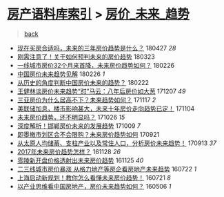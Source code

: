[房产语料库索引](../../README.md)  > [房价_未来_趋势](房价_未来_趋势.md)
====
> [back](../README.md)

- [现在买房合适吗，未来的三年房价趋势是什么？](http://jkwz.applinzi.com/ittc/7096600174157890570.html#%E7%8E%B0%E5%9C%A8%E4%B9%B0%E6%88%BF%E5%90%88%E9%80%82%E5%90%97%EF%BC%8C%E6%9C%AA%E6%9D%A5%E7%9A%84%E4%B8%89%E5%B9%B4%E6%88%BF%E4%BB%B7%E8%B6%8B%E5%8A%BF%E6%98%AF%E4%BB%80%E4%B9%88%EF%BC%9F) 180427 *28* 
- [刚需注意了！关于如何预判未来的房价趋势](http://jkwz.applinzi.com/ittc/7083729639757579270.html#%E5%88%9A%E9%9C%80%E6%B3%A8%E6%84%8F%E4%BA%86%EF%BC%81%E5%85%B3%E4%BA%8E%E5%A6%82%E4%BD%95%E9%A2%84%E5%88%A4%E6%9C%AA%E6%9D%A5%E7%9A%84%E6%88%BF%E4%BB%B7%E8%B6%8B%E5%8A%BF) 180323  
- [一线城市房价32个月来首降，未来房价趋势如何？](http://jkwz.applinzi.com/ittc/7074514728082998279.html#%E4%B8%80%E7%BA%BF%E5%9F%8E%E5%B8%82%E6%88%BF%E4%BB%B732%E4%B8%AA%E6%9C%88%E6%9D%A5%E9%A6%96%E9%99%8D%EF%BC%8C%E6%9C%AA%E6%9D%A5%E6%88%BF%E4%BB%B7%E8%B6%8B%E5%8A%BF%E5%A6%82%E4%BD%95%EF%BC%9F) 180226  
- [中国房价未来趋势见解](http://jkwz.applinzi.com/ittc/7074147841511785488.html#%E4%B8%AD%E5%9B%BD%E6%88%BF%E4%BB%B7%E6%9C%AA%E6%9D%A5%E8%B6%8B%E5%8A%BF%E8%A7%81%E8%A7%A3) 180226 *1* 
- [从历史的角度判断中国房价未来的趋势？](http://jkwz.applinzi.com/ittc/7073055993842107398.html#%E4%BB%8E%E5%8E%86%E5%8F%B2%E7%9A%84%E8%A7%92%E5%BA%A6%E5%88%A4%E6%96%AD%E4%B8%AD%E5%9B%BD%E6%88%BF%E4%BB%B7%E6%9C%AA%E6%9D%A5%E7%9A%84%E8%B6%8B%E5%8A%BF%EF%BC%9F) 180222  
- [王健林谈房价未来趋势“怼”马云：八年后房价如大葱](http://jkwz.applinzi.com/ittc/7044436108652332049.html#%E7%8E%8B%E5%81%A5%E6%9E%97%E8%B0%88%E6%88%BF%E4%BB%B7%E6%9C%AA%E6%9D%A5%E8%B6%8B%E5%8A%BF%E2%80%9C%E6%80%BC%E2%80%9D%E9%A9%AC%E4%BA%91%EF%BC%9A%E5%85%AB%E5%B9%B4%E5%90%8E%E6%88%BF%E4%BB%B7%E5%A6%82%E5%A4%A7%E8%91%B1) 171207 *49* 
- [三亚房价为什么居高不下？未来趋势如何？](http://jkwz.applinzi.com/ittc/7036902084694246416.html#%E4%B8%89%E4%BA%9A%E6%88%BF%E4%BB%B7%E4%B8%BA%E4%BB%80%E4%B9%88%E5%B1%85%E9%AB%98%E4%B8%8D%E4%B8%8B%EF%BC%9F%E6%9C%AA%E6%9D%A5%E8%B6%8B%E5%8A%BF%E5%A6%82%E4%BD%95%EF%BC%9F) 171117 *2* 
- [美联储加息，楼市影响甚大，未来十年房价走向趋势已定！](http://jkwz.applinzi.com/ittc/7032109484376327184.html#%E7%BE%8E%E8%81%94%E5%82%A8%E5%8A%A0%E6%81%AF%EF%BC%8C%E6%A5%BC%E5%B8%82%E5%BD%B1%E5%93%8D%E7%94%9A%E5%A4%A7%EF%BC%8C%E6%9C%AA%E6%9D%A5%E5%8D%81%E5%B9%B4%E6%88%BF%E4%BB%B7%E8%B5%B0%E5%90%91%E8%B6%8B%E5%8A%BF%E5%B7%B2%E5%AE%9A%EF%BC%81) 171104  
- [未来房价趋势，还不明显吗？](http://jkwz.applinzi.com/ittc/7028853440493650961.html#%E6%9C%AA%E6%9D%A5%E6%88%BF%E4%BB%B7%E8%B6%8B%E5%8A%BF%EF%BC%8C%E8%BF%98%E4%B8%8D%E6%98%8E%E6%98%BE%E5%90%97%EF%BC%9F) 171026 *15* 
- [深度解析！邯郸房价未来的发展趋势](http://jkwz.applinzi.com/ittc/7022400939993072656.html#%E6%B7%B1%E5%BA%A6%E8%A7%A3%E6%9E%90%EF%BC%81%E9%82%AF%E9%83%B8%E6%88%BF%E4%BB%B7%E6%9C%AA%E6%9D%A5%E7%9A%84%E5%8F%91%E5%B1%95%E8%B6%8B%E5%8A%BF) 171009 *7* 
- [即墨撤市划区会不会限购？未来房价趋势如何](http://jkwz.applinzi.com/ittc/7015685064023868433.html#%E5%8D%B3%E5%A2%A8%E6%92%A4%E5%B8%82%E5%88%92%E5%8C%BA%E4%BC%9A%E4%B8%8D%E4%BC%9A%E9%99%90%E8%B4%AD%EF%BC%9F%E6%9C%AA%E6%9D%A5%E6%88%BF%E4%BB%B7%E8%B6%8B%E5%8A%BF%E5%A6%82%E4%BD%95) 170921  
- [从太原人均储蓄、支柱产业以及常住人口，分析房价未来趋势！](http://jkwz.applinzi.com/ittc/7012760694418834449.html#%E4%BB%8E%E5%A4%AA%E5%8E%9F%E4%BA%BA%E5%9D%87%E5%82%A8%E8%93%84%E3%80%81%E6%94%AF%E6%9F%B1%E4%BA%A7%E4%B8%9A%E4%BB%A5%E5%8F%8A%E5%B8%B8%E4%BD%8F%E4%BA%BA%E5%8F%A3%EF%BC%8C%E5%88%86%E6%9E%90%E6%88%BF%E4%BB%B7%E6%9C%AA%E6%9D%A5%E8%B6%8B%E5%8A%BF%EF%BC%81) 170913 *37* 
- [2017年未来房价趋势怎样？](http://jkwz.applinzi.com/ittc/6905542595991569413.html#2017%E5%B9%B4%E6%9C%AA%E6%9D%A5%E6%88%BF%E4%BB%B7%E8%B6%8B%E5%8A%BF%E6%80%8E%E6%A0%B7%EF%BC%9F) 161128 *26* 
- [零陵新开盘价格透射出未来房价趋势](http://jkwz.applinzi.com/ittc/6904396821169701893.html#%E9%9B%B6%E9%99%B5%E6%96%B0%E5%BC%80%E7%9B%98%E4%BB%B7%E6%A0%BC%E9%80%8F%E5%B0%84%E5%87%BA%E6%9C%AA%E6%9D%A5%E6%88%BF%E4%BB%B7%E8%B6%8B%E5%8A%BF) 161125 *40* 
- [二三线城市房价暴涨 从格力地产等房企看房地产未来趋势](http://jkwz.applinzi.com/ittc/6857735491927147524.html#%E4%BA%8C%E4%B8%89%E7%BA%BF%E5%9F%8E%E5%B8%82%E6%88%BF%E4%BB%B7%E6%9A%B4%E6%B6%A8+%E4%BB%8E%E6%A0%BC%E5%8A%9B%E5%9C%B0%E4%BA%A7%E7%AD%89%E6%88%BF%E4%BC%81%E7%9C%8B%E6%88%BF%E5%9C%B0%E4%BA%A7%E6%9C%AA%E6%9D%A5%E8%B6%8B%E5%8A%BF) 160722 *1* 
- [上海启动新规划！教你怎么看懂未来房价趋势！](http://jkwz.applinzi.com/ittc/6856984869196006404.html#%E4%B8%8A%E6%B5%B7%E5%90%AF%E5%8A%A8%E6%96%B0%E8%A7%84%E5%88%92%EF%BC%81%E6%95%99%E4%BD%A0%E6%80%8E%E4%B9%88%E7%9C%8B%E6%87%82%E6%9C%AA%E6%9D%A5%E6%88%BF%E4%BB%B7%E8%B6%8B%E5%8A%BF%EF%BC%81) 160721 *8* 
- [以产业思维看中国房地产，房价未来趋势如何？](http://jkwz.applinzi.com/ittc/6829062803927073796.html#%E4%BB%A5%E4%BA%A7%E4%B8%9A%E6%80%9D%E7%BB%B4%E7%9C%8B%E4%B8%AD%E5%9B%BD%E6%88%BF%E5%9C%B0%E4%BA%A7%EF%BC%8C%E6%88%BF%E4%BB%B7%E6%9C%AA%E6%9D%A5%E8%B6%8B%E5%8A%BF%E5%A6%82%E4%BD%95%EF%BC%9F) 160506 *1* 
